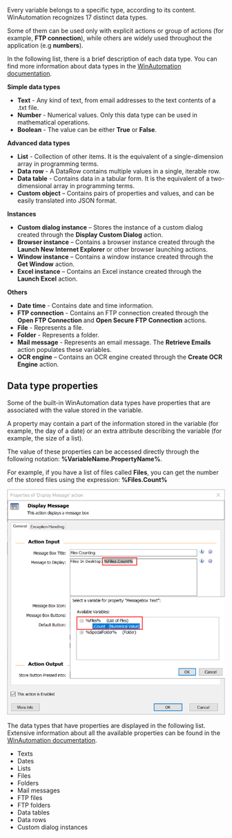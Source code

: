 Every variable belongs to a specific type, according to its content. WinAutomation recognizes 17 distinct data types. 

Some of them can be used only with explicit actions or group of actions (for example, **FTP connection**), while others are widely used throughout the application (e.g **numbers**). 

In the following list, there is a brief description of each data type. You can find more information about data types in the [WinAutomation documentation](https://docs.winautomation.com/en/data-types.html). 

**Simple data types**

- **Text** - Any kind of text, from email addresses to the text contents of a .txt file. 
- **Number** - Numerical values. Only this data type can be used in mathematical operations.
- **Boolean** - The value can be either **True** or **False**.

**Advanced data types**

- **List** - Collection of other items. It is the equivalent of a single-dimension array in programming terms. 
- **Data row** - A DataRow contains multiple values in a single, iterable row.
- **Data table** - Contains data in a tabular form. It is the equivalent of a two-dimensional array in programming terms. 
- **Custom object** – Contains pairs of properties and values, and can be easily translated into JSON format. 

**Instances**

- **Custom dialog instance** – Stores the instance of a custom dialog created through the **Display Custom Dialog** action. 
- **Browser instance** – Contains a browser instance created through the **Launch New Internet Explorer** or other browser launching actions.
- **Window instance** – Contains a window instance created through the **Get Window** action.
- **Excel instance** – Contains an Excel instance created through the **Launch Excel** action.

**Others**

- **Date time** - Contains date and time information.
- **FTP connection** - Contains an FTP connection created through the **Open FTP Connection** and **Open Secure FTP Connection** actions.
- **File** - Represents a file.
- **Folder** - Represents a folder.
- **Mail message** - Represents an email message. The **Retrieve Emails** action populates these variables.
- **OCR engine** – Contains an OCR engine created through the **Create OCR Engine** action.

## Data type properties

Some of the built-in WinAutomation data types have properties that are associated with the value stored in the variable. 

A property may contain a part of the information stored in the variable (for example, the day of a date) or an extra attribute describing the variable (for example, the size of a list).

The value of these properties can be accessed directly through the following notation: **%VariableName.PropertyName%**.

For example, if you have a list of files called **Files**, you can get the number of the stored files using the expression: **%Files.Count%**

![The Count variable property selected in the Display Message action's properties dialog.](..\media\display-message-action-properties-variable-property.png)

The data types that have properties are displayed in the following list. Extensive information about all the available properties can be found in the [WinAutomation documentation](https://docs.winautomation.com/en/data-type-properties.html).

- Texts
- Dates
- Lists
- Files
- Folders
- Mail messages
- FTP files
- FTP folders
- Data tables
- Data rows
- Custom dialog instances